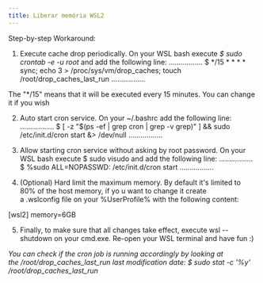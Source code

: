```yaml
---
title: Liberar memória WSL2
---
```


Step-by-step Workaround:

1. Execute cache drop periodically. On your WSL bash execute _$ sudo crontab -e -u root_ and add the following line:
  .................
  $ */15 * * * * sync; echo 3 > /proc/sys/vm/drop_caches; touch /root/drop_caches_last_run
  .................

  The "*/15" means that it will be executed every 15 minutes. You can change it if you wish

2. Auto start cron service. On your ~/.bashrc add the following line:
  .................
  $ [ -z "$(ps -ef | grep cron | grep -v grep)" ] && sudo /etc/init.d/cron start &> /dev/null
  .................

3. Allow starting cron service without asking by root password. On your WSL bash execute $ sudo visudo and add the following line:
  .................
  $ %sudo ALL=NOPASSWD: /etc/init.d/cron start
  .................

4. (Optional) Hard limit the maximum memory. By default it's limited to 80% of the host memory, if yo	u want to change it create a .wslconfig file on your %UserProfile% with the following content:

  [wsl2]
  memory=6GB

5. Finally, to make sure that all changes take effect, execute wsl --shutdown on your cmd.exe. Re-open your WSL terminal and have fun :)

_You can check if the cron job is running accordingly by looking at the /root/drop_caches_last_run last modification date: $ sudo stat -c '%y' /root/drop_caches_last_run_